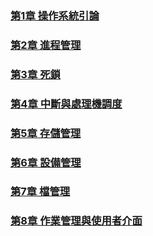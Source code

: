 
### <a href="../../PDF/第1章 操作系统引论.pdf" target="_blank">第1章 操作系統引論</a>
### <a href="../../PDF/第2章 进程管理.pdf" target="_blank">第2章 進程管理</a>
### <a href="../../PDF/第3章 死锁.pdf" target="_blank">第3章 死鎖</a>
### <a href="../../PDF/第4章 中断与处理机调度.pdf" target="_blank">第4章 中斷與處理機調度</a>
### <a href="../../PDF/第5章 存储管理.pdf" target="_blank">第5章 存儲管理</a>
### <a href="../../PDF/第6章 设备管理.pdf" target="_blank">第6章 設備管理</a>
### <a href="../../PDF/第7章 文件管理.pdf" target="_blank">第7章 檔管理</a>
### <a href="../../PDF/第8章 作业管理与用户接口.pdf" target="_blank">第8章 作業管理與使用者介面</a>

